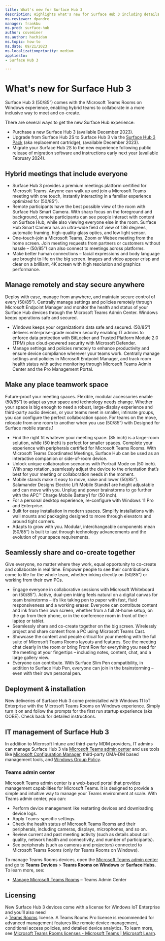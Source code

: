 ```yaml
---
title: What's new for Surface Hub 3
description: Highlights what's new for Surface Hub 3 including details about the Microsoft Teams Rooms on Windows experience
ms.reviewer: dpandre
manager: frankbu
ms.prod: surface-hub
author: coveminer
ms.author: hachidan
ms.topic: how-to
ms.date: 09/21/2023
ms.localizationpriority: medium
appliesto:
- Surface Hub 3

---
```


# What's new for Surface Hub 3

Surface Hub 3 (50/85”) comes with the Microsoft Teams Rooms on Windows experience, enabling hybrid teams to collaborate in a more inclusive way to meet and co-create. 
 
There are several ways to get the new Surface Hub experience:

- Purchase a new Surface Hub 3 (available December 2023). 
- Upgrade from Surface Hub 2S to Surface Hub 3 via the [Surface Hub 3 Pack](surface-hub-3-pack-techspecs.md) (aka replacement cartridge), (available December 2023).
- Migrate your Surface Hub 2S to the new experience following public release of migration software and instructions early next year (available February 2024).

## Hybrid meetings that include everyone

- Surface Hub 3 provides a premium meetings platform certified for Microsoft Teams. Anyone can walk up and join a Microsoft Teams meeting with one touch, instantly interacting in a familiar experience optimized for (50/85”). 
- Remote participants have the best possible view of the room with Surface Hub Smart Camera. With sharp focus on the foreground and background, remote participants can see people interact with content on Surface Hub, while also viewing everyone else in the room. Surface Hub Smart Camera has an ultra-wide field of view of 136 degrees, automatic framing, high-quality glass optics, and low light sensor. 
- One-touch-join a Microsoft Teams, Zoom or Webex meeting from the home screen. Join meeting requests from partners or customers without hassle – (50/85”) can also connect to meetings across platforms.
- Make better human connections – facial expressions and body language are brought to life on the big screen. Images and video appear crisp and clear on a brilliant, 4K screen with high resolution and graphics performance.  

## Manage remotely and stay secure anywhere

Deploy with ease, manage from anywhere, and maintain secure control of every (50/85”). Centrally manage settings and policies remotely through Microsoft Endpoint Manager and monitor the health and status of your Surface Hub devices through the Microsoft Teams Admin Center. Windows keeps operations safe and secured.

- Windows keeps your organization’s data safe and secured. (50/85”) delivers enterprise-grade modern security enabling IT admins to enforce data protection with BitLocker and Trusted Platform Module 2.0 (TPM) plus cloud-powered security with Microsoft Defender.
- Manage settings and policies remotely to enhance productivity and ensure device compliance wherever your teams work. Centrally manage settings and policies in Microsoft Endpoint Manager, and track room health status with active monitoring through Microsoft Teams Admin Center and the Pro Management Portal.

## Make any place teamwork space

Future-proof your meeting spaces. Flexible, modular accessories enable (50/85”) to adapt as your space and technology needs change. Whether your space is big enough to need a robust, large-display experience and third-party audio devices, or your teams meet in smaller, intimate groups, you can configure the perfect collaboration space. For teams on the move, relocate from one room to another when you use (50/85”) with Designed for Surface mobile stands.1

- Find the right fit whatever your meeting space. (85 inch) is a large-room solution, while (50 inch) is perfect for smaller spaces. Complete your experience with peripherals certified for Microsoft Teams Rooms. With Microsoft Teams Coordinated Meetings, Surface Hub can be used as an interactive companion or side-of-room device. 
- Unlock unique collaboration scenarios with Portrait Mode on (50 inch). With snap rotation, seamlessly adjust the device to the orientation that’s best for your meeting or collaboration needs in the moment.
- Mobile stands make it easy to move, raise and lower (50/85”). Salamander Designs Electric Lift Mobile Stands1 are height adjustable and can move with you. Unplug and power brainstorms to go further with the APC™ Charge Mobile Battery1 for (50 inch). 
- For a personal desktop experience, re-configure with Windows 11 Pro and Enterprise.
- Built for easy installation in modern spaces. Simplify installations with wall mounts and packaging designed to move through elevators and around tight corners.
- Adapts to grow with you. Modular, interchangeable components mean (50/85”) is built to last through technology advancements and the evolution of your space requirements.

## Seamlessly share and co-create together

Give everyone, no matter where they work, equal opportunity to co-create and collaborate in real time. Empower people to see their contributions come to life for the whole team, whether inking directly on (50/85”) or working from their own PCs.

- Engage everyone in collaborative sessions with Microsoft Whiteboard on (50/85”). Active, dual-pen inking feels natural on a digital canvas for team brainstorms – it’s like taking pen to paper with fast, fluid responsiveness and a working eraser. Everyone can contribute content and ink from their own screen, whether from a full at-home setup, on the go from their phone, or in the conference room in front of their laptop or tablet. 
- Seamlessly share and co-create together on the big screen. Wirelessly project and share content from a PC using Microsoft Teams Cast.
- Showcase the content and people critical for your meeting with the full suite of Microsoft Teams Rooms layouts and features. See the meeting chat clearly in the room or bring Front Row for everything you need for the meeting at your fingertips – including notes, content, chat, and a large gallery view.
- Everyone can contribute. With Surface Slim Pen compatibility, in addition to Surface Hub Pen, everyone can join in the brainstorming – even with their own personal pen.

## Deployment & installation

New deliveries of Surface Hub 3 come preinstalled with Windows 11 IoT Enterprise with the Microsoft Teams Rooms on Windows experience. Simply turn it on and follow the prompts for the first run startup experience (aka OOBE). Check back for detailed instructions.

## IT management of Surface Hub 3

In addition to Microsoft Intune and third-party MDM providers, IT admins can manage Surface Hub 3 via [Microsoft Teams admin center](https://admin.teams.microsoft.com/) and use tools like [Microsoft Configuration Manager](/mem/configmgr/core/understand/introduction),  third-party OMA-DM based management tools, and [Windows Group Policy](/azure/active-directory-domain-services/manage-group-policy).

### Teams admin center

Microsoft Teams admin center is a web-based portal that provides management capabilities for Microsoft Teams. It is designed to provide a simple and intuitive way to manage your Teams environment at scale.
With Teams admin center, you can:

- Perform device management like restarting devices and downloading device logs.
- Apply Teams-specific settings.
- Check the health status of Microsoft Teams Rooms and their peripherals, including cameras, displays, microphones, and so on.
- Review current and past meeting activity (such as details about call quality, network health and connectivity, and number of participants).
- See peripherals (such as cameras and projectors) connected to Microsoft Teams Rooms (only for Teams Rooms on Windows).

To manage Teams Rooms devices, open the [Microsoft Teams admin center](https://admin.teams.microsoft.com/) and go to **Teams Devices** > **Teams Rooms on Windows** or **Surface Hubs**.
To learn more, see:

- [Manage Microsoft Teams Rooms](/microsoftteams/rooms/rooms-manage) – Teams Admin Center

## Licensing

New Surface Hub 3 devices come with a license for Windows IoT Enterprise and you’ll also need  
a [Teams Rooms](/microsoftteams/rooms/rooms-licensing) license.  A Teams Rooms Pro license is recommended for advanced management features like remote device management, conditional access policies, and detailed device analytics. To learn more, see [Microsoft Teams Rooms licenses - Microsoft Teams | Microsoft Learn](/microsoftteams/rooms/rooms-licensing#teams-rooms-license-service-plan-comparison).
 